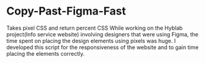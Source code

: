 # Copy-Past-Figma-Fast
Takes pixel CSS and return percent CSS
While working on the Hyblab project(Info service website) involving designers that were using Figma, the time spent on placing the design elements using pixels was huge. 
I developed this script for the responsiveness of the website and to gain time placing the elements correctly. 
